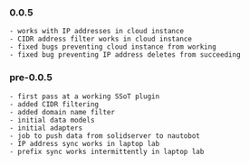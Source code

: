 ### 0.0.5
    - works with IP addresses in cloud instance
    - CIDR address filter works in cloud instance
    - fixed bugs preventing cloud instance from working
    - fixed bug preventing IP address deletes from succeeding

### pre-0.0.5
    - first pass at a working SSoT plugin
    - added CIDR filtering
    - added domain name filter
    - initial data models
    - initial adapters
    - job to push data from solidserver to nautobot
    - IP address sync works in laptop lab
    - prefix sync works intermittently in laptop lab

